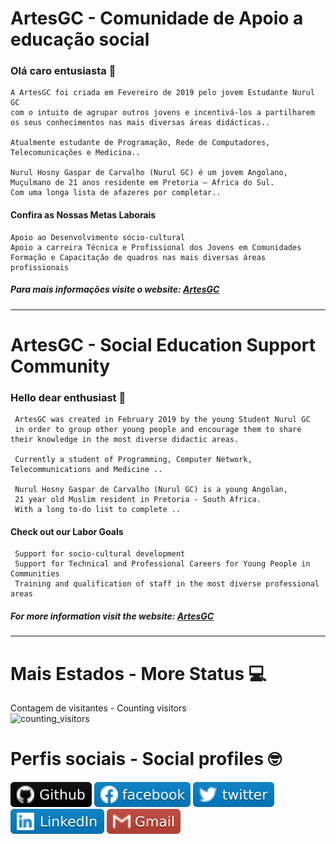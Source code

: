 # ArtesGC - Comunidade de Apoio a educação social

### Olá caro entusiasta 👋

    A ArtesGC foi criada em Fevereiro de 2019 pelo jovem Estudante Nurul GC
    com o intuito de agrupar outros jovens e incentivá-los a partilharem
    os seus conhecimentos nas mais diversas áreas didácticas..

    Atualmente estudante de Programação, Rede de Computadores, Telecomunicações e Medicina..

    Nurul Hosny Gaspar de Carvalho (Nurul GC) é um jovem Angolano,
    Muçulmano de 21 anos residente em Pretoria – Africa do Sul.
    Com uma longa lista de afazeres por completar..

#### Confira as Nossas Metas Laborais

    Apoio ao Desenvolvimento sócio-cultural
    Apoio a carreira Técnica e Profissional dos Jovens em Comunidades
    Formação e Capacitação de quadros nas mais diversas áreas profissionais

##### Para mais informações visite o website: [ArtesGC](https://artesgc.home.blog)

---

# ArtesGC - Social Education Support Community

### Hello dear enthusiast 👋

     ArtesGC was created in February 2019 by the young Student Nurul GC
     in order to group other young people and encourage them to share their knowledge in the most diverse didactic areas.

     Currently a student of Programming, Computer Network, Telecommunications and Medicine ..

     Nurul Hosny Gaspar de Carvalho (Nurul GC) is a young Angolan,
     21 year old Muslim resident in Pretoria - South Africa.
     With a long to-do list to complete ..

#### Check out our Labor Goals

     Support for socio-cultural development
     Support for Technical and Professional Careers for Young People in Communities
     Training and qualification of staff in the most diverse professional areas

##### For more information visit the website: [ArtesGC](https://artesgc.home.blog)

---

# Mais Estados - More Status 💻

Contagem de visitantes - Counting visitors \
![counting_visitors](https://profile-counter.glitch.me/ArtesGC/count.svg)

# Perfis sociais - Social profiles 🤓

[![Website - ArtesGC](img/github-icon.svg)](https://artesgc.github.io/)
[![Pagina Facebook -ArtesGC](img/fb-icon.svg)](https://www.facebook.com/artesgc.home.blog/)
[![Perfil Twitter](img/twitter-icon.svg)](https://twitter.com/NurulGC3) \
[![Pagina Linkedin](img/linkedin-icon.svg)](https://www.linkedin.com/company/artesgc/)
[![Gmail](img/gmail-icon.svg)](mailto:nuruldecarvalho@gmail.com)
